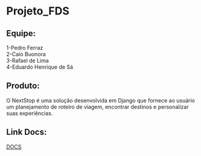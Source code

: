 # Projeto_FDS
## Equipe:
1-Pedro Ferraz<br>
2-Caio Buonora<br>
3-Rafael de Lima<br>
4-Eduardo Henrique de Sá

## Produto: 
O NextStop é uma solução desenvolvida em Django que fornece ao usuário um planejamento de roteiro de viagem, encontrar destinos e personalizar suas experiências. 								


## Link Docs:
[DOCS](https://docs.google.com/document/d/1aSS9CKXjFiJVWMc2ProF_4tRzgPjE1SwDDQWuf53CP4/edit?usp=sharing)
